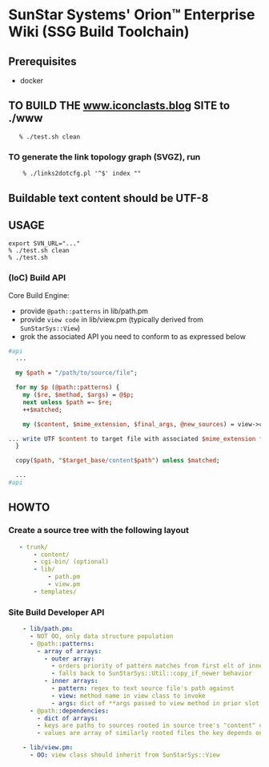 # SunStar Systems' Orion&trade; Enterprise Wiki (SSG Build Toolchain)

## Prerequisites

- docker

## TO BUILD THE www.iconclasts.blog SITE to ./www

```shell
   % ./test.sh clean
```

### TO generate the link topology graph (SVGZ), run

```shell
    % ./links2dotcfg.pl '^$' index ""
```
## Buildable text content should be UTF-8

## USAGE

```shell
export SVN_URL="..."
% ./test.sh clean
% ./test.sh
```

### (IoC) Build API

Core Build Engine:

- provide `@path::patterns` in lib/path.pm
- provide `view code` in lib/view.pm (typically derived from `SunStarSys::View`)
- grok the associated API you need to conform to as expressed below

```perl
#api
  ...

  my $path = "/path/to/source/file";

  for my $p (@path::patterns) {
    my ($re, $method, $args) = @$p;
    next unless $path =~ $re;
    ++$matched;

    my ($content, $mime_extension, $final_args, @new_sources) = view->can($method)->(path => $path, lang => $lang, %$args);

... write UTF $content to target file with associated $mime_extension file-type
  }

  copy($path, "$target_base/content$path") unless $matched;

  ...
#api
```

## HOWTO

### Create a source tree with the following layout

```yaml
   - trunk/
       - content/
       - cgi-bin/ (optional)
       - lib/
           - path.pm
           - view.pm
       - templates/
```

### Site Build Developer API

```yaml
    - lib/path.pm:
      - NOT OO, only data structure population
      - @path::patterns:
        - array of arrays:
          - outer array:
            - orders priority of pattern matches from first elt of inner arrays
            - falls back to SunStarSys::Util::copy_if_newer behavior
          - inner arrays:
            - pattern: regex to text source file's path against
            - view: method name in view class to invoke
            - args: dict of **args passed to view method in prior slot
      - @path::dependencies:
        - dict of arrays:
        - keys are paths to sources rooted in source tree's "content" dir
        - values are array of similarly rooted files the key depends on

    - lib/view.pm:
      - OO: view class should inherit from SunStarSys::View
```
